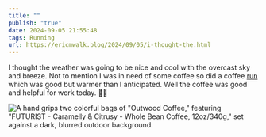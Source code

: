 ```yaml
---
title: ""
publish: "true"
date: 2024-09-05 21:55:48
tags: Running
url: https://ericmwalk.blog/2024/09/05/i-thought-the.html
---
```


I thought the weather was going to be nice and cool with the overcast sky and breeze. Not to mention I was in need of some coffee so did a coffee [run]([https://strava.com/activities/12334907312](https://strava.com/activities/12334907312)) which was good but warmer than I anticipated. Well the coffee was good and helpful for work today. 🤷‍♂️

![A hand grips two colorful bags of "Outwood Coffee," featuring "FUTURIST - Caramelly & Citrusy - Whole Bean Coffee, 12oz/340g," set against a dark, blurred outdoor background.](https://ericmwalk.blog/uploads/2024/img-1820.jpeg)